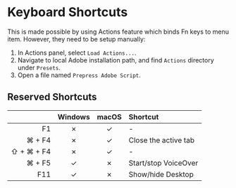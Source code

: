 # Keyboard Shortcuts

This is made possible by using Actions feature which binds Fn keys to menu item.
However, they need to be setup manually:
1. In Actions panel, select `Load Actions...`.
2. Navigate to local Adobe installation path, and find `Actions` directory under `Presets`.
3. Open a file named `Prepress Adobe Script`.

## Reserved Shortcuts

|  | Windows | macOS | Shortcut |
|--:|:-:|:-:|:--|
| F1 | ✗ | ✓ | - |
| ⌘ + F4 | ✗ | ✓ | Close the active tab |
| ⇧ + ⌘ + F4 | ✗ | ✓ | - |
| ⌘ + F5 | ✓ | ✗ | Start/stop VoiceOver |
| F11 | ✓ | ✗ | Show/hide Desktop |
